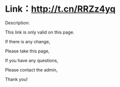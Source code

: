 # Link：http://t.cn/RRZz4yq


Description:

This link is only valid on this page.

If there is any change,

Please take this page,

If you have any questions,

Please contact the admin,

Thank you!


